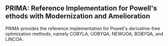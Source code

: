 ## PRIMA: Reference Implementation for Powell's ethods with Modernization and Amelioration

PRIMA provides the reference implementation for Powell's derivative-free optimization methods, namely COBYLA, UOBYQA, NEWUOA, BOBYQA, and LINCOA.
